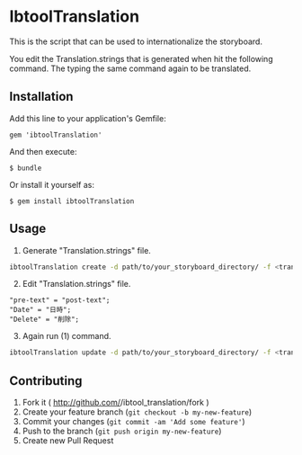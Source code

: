 # IbtoolTranslation

This is the script that can be used to internationalize the storyboard.

You edit the Translation.strings that is generated when hit the following command. The typing the same command again to be translated.

## Installation

Add this line to your application's Gemfile:

    gem 'ibtoolTranslation'

And then execute:

    $ bundle

Or install it yourself as:

    $ gem install ibtoolTranslation

## Usage

1) Generate "Translation.strings" file.

``` sh
ibtoolTranslation create -d path/to/your_storyboard_directory/ -f <translate from lang> -t <translate to langs>
```

2) Edit "Translation.strings" file.

``` 
"pre-text" = "post-text";
"Date" = "日時";
"Delete" = "削除";
```

3) Again run (1) command.

``` sh
ibtoolTranslation update -d path/to/your_storyboard_directory/ -f <translate from lang> -t <translate to langs>
```

## Contributing

1. Fork it ( http://github.com/<my-github-username>/ibtool_translation/fork )
2. Create your feature branch (`git checkout -b my-new-feature`)
3. Commit your changes (`git commit -am 'Add some feature'`)
4. Push to the branch (`git push origin my-new-feature`)
5. Create new Pull Request

